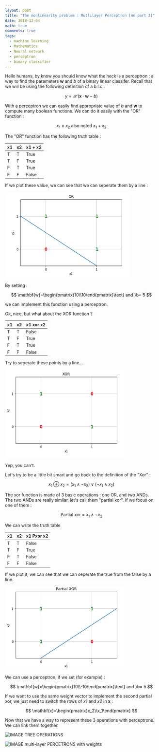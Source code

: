 ```yaml
---
layout: post
title: "The nonlinearity problem : Mutlilayer Perceptron [nn part 3]"
date: 2018-12-04
math: true
comments: true
tags:
  - machine learning
  - Mathematics
  - Neural network
  - perceptron
  - binary classifier
---
```


Hello humans, by know you should know what the heck is a perceptron : a way to find the parameters **w** and *b* of a binary linear classifer. Recall that we will be using the following definition of a b.l.c :

$$y = \mathcal{H}(\mathbf{x} \cdot \mathbf{w}-b)$$

With a perceptron we can easily find appropriate value of *b* and **w** to compute many boolean functions. We can do it easily with the "OR" function :

$$
x_1\vee x_2 \text{ also noted } x_1 + x_2
$$

The "OR" function has the following truth table :

| x1 | x2 | x1 + x2 |
|----|----|---------|
| T  | T  | True    |
| T  | F  | True    |
| F  | T  | True    |
| F  | F  | False   |

If we plot these value, we can see that we can seperate them by a line :

![OR function](/img/nn/orBool.png)

By setting :

$$
\mathbf{w}=\begin{pmatrix}10\\10\end{pmatrix}\text{ and }b= 5
$$

we can implement this function using a perceptron.

Ok, nice, but what about the XOR function ?

| x1 | x2 | x1 xor x2 |
|----|----|-----------|
| T  | T  | False     |
| T  | F  | True      |
| F  | T  | True      |
| F  | F  | False     |

Try to seperate these points by a line...

![XOR function](/img/nn/xor.png)

Yep, you can't.

Let's try to be a little bit smart and go back to the definition of the "Xor" :

$$
x_1 \oplus  x_2 = (x_1 \wedge \neg x_2) \vee (\neg x_1 \wedge x_2)
$$

The xor function is made of 3 basic operations : one OR, and two ANDs. The two ANDs are really similar, let's call them "partial xor". If we focus on
one of them :

$$
\text{Partial xor = }x_1 \wedge \neg x_2
$$

We can write the truth table

| x1 | x2 | x1 Pxor x2 |
|----|----|------------|
| T  | T  | False      |
| T  | F  | True       |
| F  | T  | False      |
| F  | F  | False      |

If we plot it, we can see that we can seperate the true from the false by a line.

![partial xOR function](/img/nn/partialXor.png)

We can use a perceptron, if we set (for example) :

$$
\mathbf{w}=\begin{pmatrix}10\\-10\end{pmatrix}\text{ and }b= 5
$$

If we want to use the same weight vector to implement the second partial xor, we just need to switch the rows of *x1* and *x2* in **x** :

$$
\mathbf{x}=\begin{pmatrix}x_2\\x_1\end{pmatrix}
$$

Now that we have a way to represent these 3 operations with perceptrons. We can link them together.

![IMAGE TREE OPERATIONS](/img/nn/)


![IMAGE multi-layer PERCETRONS with weights](/img/nn/)



